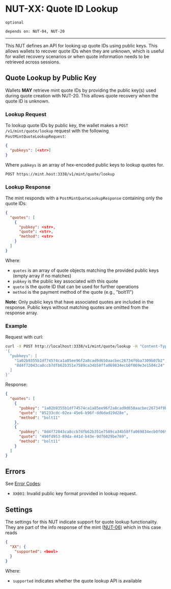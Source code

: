 # NUT-XX: Quote ID Lookup

`optional`

`depends on: NUT-04, NUT-20`

---

This NUT defines an API for looking up quote IDs using public keys. This allows wallets to recover quote IDs when they are unknown, which is useful for wallet recovery scenarios or when quote information needs to be retrieved across sessions.

## Quote Lookup by Public Key

Wallets **MAY** retrieve mint quote IDs by providing the public key(s) used during quote creation with NUT-20. This allows quote recovery when the quote ID is unknown.

### Lookup Request

To lookup quote IDs by public key, the wallet makes a `POST /v1/mint/quote/lookup` request with the following `PostMintQuoteLookupRequest`:

```json
{
  "pubkeys": [<str>]
}
```

Where `pubkeys` is an array of hex-encoded public keys to lookup quotes for.

```http
POST https://mint.host:3338/v1/mint/quote/lookup
```

### Lookup Response

The mint responds with a `PostMintQuoteLookupResponse` containing only the quote IDs:

```json
{
  "quotes": [
    {
      "pubkey": <str>,
      "quote": <str>,
      "method": <str>
    }
  ]
}
```

Where:
- `quotes` is an array of quote objects matching the provided public keys (empty array if no matches)
- `pubkey` is the public key associated with this quote
- `quote` is the quote ID that can be used for further operations
- `method` is the payment method of the quote (e.g., "bolt11")

**Note:** Only public keys that have associated quotes are included in the response. Public keys without matching quotes are omitted from the response array.

### Example

Request with curl:

```bash
curl -X POST http://localhost:3338/v1/mint/quote/lookup -H "Content-Type: application/json" -d \
'{
  "pubkeys": [
    "1a02b9355b1df74574ca1a85ee96f2a8cad9d650aacbec26734f9ba7309b07b2",
    "8d4f72043ca8ccb7dfb62b351e7589ca34b58ffa069834ecb0f069e3e1504c24"
  ]
}'
```

Response:

```json
{
  "quotes": [
    {
      "pubkey": "1a02b9355b1df74574ca1a85ee96f2a8cad9d650aacbec26734f9ba7309b07b2",
      "quote": "85233cdc-02ea-45e6-b96f-dd6dad19d28e",
      "method": "bolt11"
    },
    {
      "pubkey": "8d4f72043ca8ccb7dfb62b351e7589ca34b58ffa069834ecb0f069e3e1504c24",
      "quote": "490fd953-89da-441d-b43e-9df6029be769",
      "method": "bolt11"
    }
  ]
}
```

## Errors

See [Error Codes][errors]:

- `XX001`: Invalid public key format provided in lookup request.

## Settings

The settings for this NUT indicate support for quote lookup functionality. They are part of the info response of the mint ([NUT-06][06]) which in this case reads

```json
{
  "XX": {
    "supported": <bool>
  }
}
```

Where:
- `supported` indicates whether the quote lookup API is available

[04]: 04.md
[06]: 06.md
[20]: 20.md
[errors]: error_codes.md